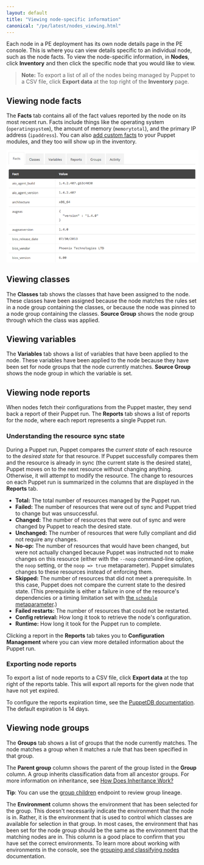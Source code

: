 ```yaml
---
layout: default
title: "Viewing node-specific information"
canonical: "/pe/latest/nodes_viewing.html"
---
```


Each node in a PE deployment has its own node details page in the PE console. This is where you can view details specific to an individual node, such as the node facts. To view the node-specific information, in **Nodes**, click **Inventory** and then click the specific node that you would like to view.

> **Note:** To export a list of all of the nodes being managed by Puppet to a CSV file, click **Export data** at the top right of the **Inventory** page.

## Viewing node facts

The **Facts** tab contains all of the fact values reported by the node on its most recent run. Facts include things like the operating system (`operatingsystem`), the amount of memory (`memorytotal`), and the primary IP address (`ipaddress`). You can also [add custom facts]({{facter}}/custom_facts.html) to your Puppet modules, and they too will show up in the inventory.

![facts tab](./images/console/facts_tab.png)

## Viewing classes

The **Classes** tab shows the classes that have been assigned to the node. These classes have been assigned because the node matches the rules set in a node group containing the classes, or because the node was pinned to a node group containing the classes. **Source Group** shows the node group through which the class was applied.

## Viewing variables

The **Variables** tab shows a list of variables that have been applied to the node. These variables have been applied to the node because they have been set for node groups that the node currently matches. **Source Group** shows the node group in which the variable is set.


## Viewing node reports

When nodes fetch their configurations from the Puppet master, they send back a report of their Puppet run. The **Reports** tab shows a list of reports for the node, where each report represents a single Puppet run.

### Understanding the resource sync state

During a Puppet run, Puppet compares the _current state_ of each resource to the _desired state_ for that resource. If Puppet successfully compares them and the resource is already in sync (the current state is the desired state), Puppet moves on to the next resource without changing anything. Otherwise, it will attempt to modify the resource. The change to resources on each Puppet run is summarized in the columns that are displayed in the **Reports** tab.

* **Total:** The total number of resources managed by the Puppet run.
* **Failed:** The number of resources that were out of sync and Puppet tried to change but was unsuccessful.
* **Changed:** The number of resources that were out of sync and were changed by Puppet to reach the desired state.
* **Unchanged:** The number of resources that were fully compliant and did not require any changes.
* **No-op:** The number of resources that would have been changed, but were not actually changed because Puppet was instructed not to make changes on this resource (either with the `--noop` command-line option, the `noop` setting, or the `noop => true` metaparameter). Puppet simulates changes to these resources instead of enforcing them.
* **Skipped:** The number of resources that did not meet a prerequisite. In this case, Puppet does not compare the current state to the desired state. (This prerequisite is either a failure in one of the resource's dependencies or a timing limitation set with [the `schedule` metaparameter]({{puppet}}/metaparameter.html#schedule).)
* **Failed restarts:** The number of resources that could not be restarted.
* **Config retrieval:** How long it took to retrieve the node's configuration.
* **Runtime:** How long it took for the Puppet run to complete.

Clicking a report in the **Reports** tab takes you to **Configuration Management** where you can view more detailed information about the Puppet run.

### Exporting node reports

To export a list of node reports to a CSV file, click **Export data** at the top right of the reports table. This will export all reports for the given node that have not yet expired.

To configure the reports expiration time, see the [PuppetDB documentation]({{puppetdb}}/configure.html#report-ttl). The default expiration is 14 days.

## Viewing node groups

The **Groups** tab shows a list of groups that the node currently matches. The node matches a group when it matches a rule that has been specified in that group.

The **Parent group** column shows the parent of the group listed in the **Group** column. A group inherits classification data from all ancestor groups. For more information on inheritance, see [How Does Inheritance Work?](./console_classes_groups_inheritance.html)

**Tip**: You can use the [group children](./nc_groups_children.html) endpoint to review group lineage.

The **Environment** column shows the environment that has been selected for the group. This doesn't necessarily indicate the environment that the node is in. Rather, it is the environment that is used to control which classes are available for selection in that group. In most cases, the environment that has been set for the node group should be the same as the environment that the matching nodes are in. This column is a good place to confirm that you have set the correct environments. To learn more about working with environments in the console, see the [grouping and classifying nodes](./console_classes_groups.html) documentation.

